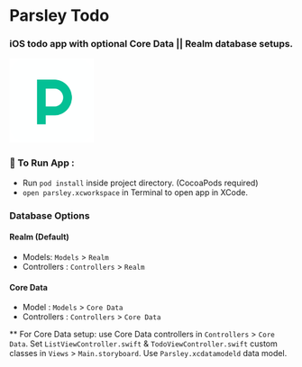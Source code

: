 #  Parsley Todo

### iOS todo app with optional Core Data || Realm database setups.

<img src="Parsley/Assets.xcassets/parsley_logo.imageset/parsley_logo.png" alt="Parsley Todo App Icon" width="150" height="150"/>

### **🌱 To Run App :** 
- Run `pod install` inside project directory. (CocoaPods required)
- `open parsley.xcworkspace` in Terminal to open app in XCode.

### **Database Options**

#### **Realm (Default)**

- Models: `Models` > `Realm`
- Controllers : `Controllers` > `Realm`

#### **Core Data**

- Model : `Models` > `Core Data`
- Controllers : `Controllers` > `Core Data`

** For Core Data setup: use Core Data controllers in `Controllers` > `Core Data`. Set `ListViewController.swift` & `TodoViewController.swift` custom classes in `Views` > `Main.storyboard`. Use `Parsley.xcdatamodeld` data model.
